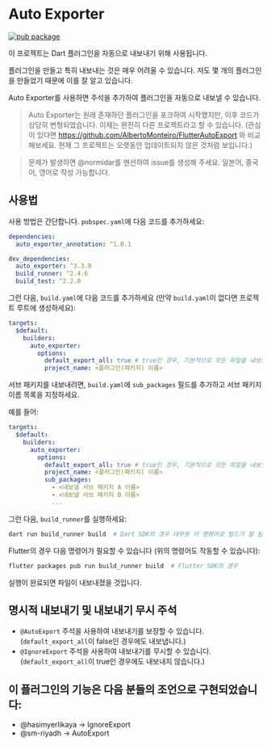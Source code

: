 # Auto Exporter

[![pub package](https://img.shields.io/pub/v/auto_exporter.svg)](https://pub.dev/packages/auto_exporter)

이 프로젝트는 Dart 플러그인을 자동으로 내보내기 위해 사용됩니다.

플러그인을 만들고 특히 내보내는 것은 매우 어려울 수 있습니다. 저도 몇 개의 플러그인을 만들었기 때문에 이를 잘 알고 있습니다.

Auto Exporter를 사용하면 주석을 추가하여 플러그인을 자동으로 내보낼 수 있습니다.

> Auto Exporter는 원래 존재하던 플러그인을 포크하여 시작했지만, 이후 코드가 상당히 변형되었습니다. 이제는 완전히 다른 프로젝트라고 할 수 있습니다. (관심이 있다면 https://github.com/AlbertoMonteiro/FlutterAutoExport 와 비교해보세요. 현재 그 프로젝트는 오랫동안 업데이트되지 않은 것처럼 보입니다.)

> 문제가 발생하면 @normidar를 멘션하여 issue를 생성해 주세요. 일본어, 중국어, 영어로 작성 가능합니다.

## 사용법

사용 방법은 간단합니다. `pubspec.yaml`에 다음 코드를 추가하세요:

```yaml
dependencies:
  auto_exporter_annotation: ^1.0.1

dev_dependencies:
  auto_exporter: ^3.3.0
  build_runner: ^2.4.6
  build_test: ^2.2.0
```

그런 다음, `build.yaml`에 다음 코드를 추가하세요 (만약 `build.yaml`이 없다면 프로젝트 루트에 생성하세요):

```yaml
targets:
  $default:
    builders:
      auto_exporter:
        options:
          default_export_all: true # true인 경우, 기본적으로 모든 파일을 내보냅니다; false인 경우, 특정 파일만 내보냅니다
          project_name: <플러그인(패키지) 이름>
```

서브 패키지를 내보내려면, `build.yaml`에 `sub_packages` 필드를 추가하고 서브 패키지 이름 목록을 지정하세요.

예를 들어:

```yaml
targets:
  $default:
    builders:
      auto_exporter:
        options:
          default_export_all: true # true인 경우, 기본적으로 모든 파일을 내보냅니다; false인 경우, 특정 파일만 내보냅니다
          project_name: <플러그인(패키지) 이름>
          sub_packages:
            - <내보낼 서브 패키지 A 이름>
            - <내보낼 서브 패키지 B 이름>
            ...
```

그런 다음, `build_runner`를 실행하세요:

```sh
dart run build_runner build  # Dart SDK의 경우 대부분 이 명령어로 빌드가 잘 됩니다.
```

Flutter의 경우 다음 명령어가 필요할 수 있습니다 (위의 명령어도 작동할 수 있습니다):

```sh
flutter packages pub run build_runner build  # Flutter SDK의 경우
```

실행이 완료되면 파일이 내보내졌을 것입니다.

## 명시적 내보내기 및 내보내기 무시 주석

- `@AutoExport` 주석을 사용하여 내보내기를 보장할 수 있습니다. (`default_export_all`이 false인 경우에도 내보냅니다.)
- `@IgnoreExport` 주석을 사용하여 내보내기를 무시할 수 있습니다. (`default_export_all`이 true인 경우에도 내보내지 않습니다.)

## 이 플러그인의 기능은 다음 분들의 조언으로 구현되었습니다:

- @hasimyerlikaya -> IgnoreExport
- @sm-riyadh -> AutoExport
